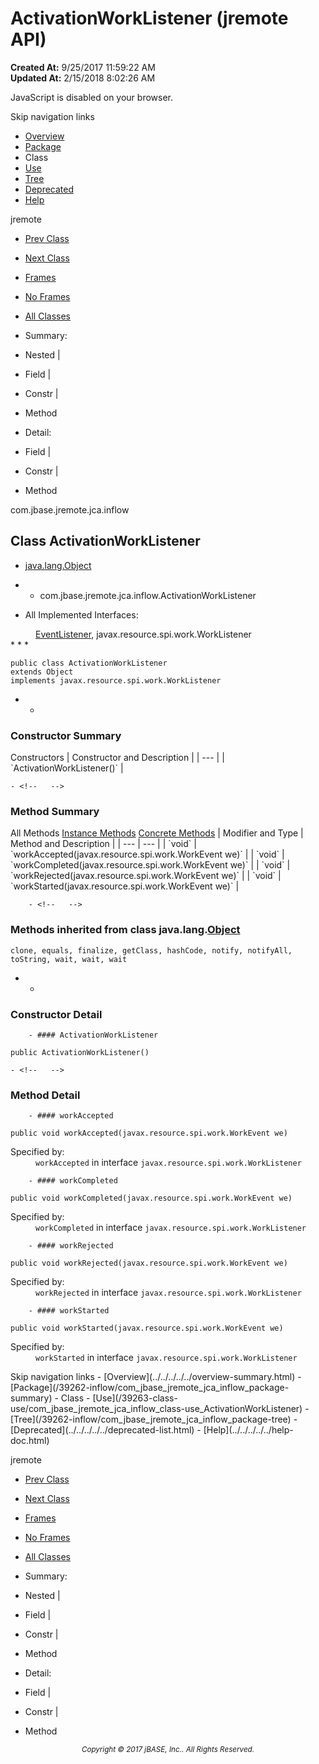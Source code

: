 # ActivationWorkListener (jremote   API)

**Created At:** 9/25/2017 11:59:22 AM  
**Updated At:** 2/15/2018 8:02:26 AM  

<script type="text/javascript"><!--
    try {
        if (location.href.indexOf('is-external=true') == -1) {
            parent.document.title="ActivationWorkListener (jremote   API)";
        }
    }
    catch(err) {
    }
//-->
var methods = {"i0":10,"i1":10,"i2":10,"i3":10};
var tabs = {65535:["t0","All Methods"],2:["t2","Instance Methods"],8:["t4","Concrete Methods"]};
var altColor = "altColor";
var rowColor = "rowColor";
var tableTab = "tableTab";
var activeTableTab = "activeTableTab";</script><noscript><div>JavaScript is disabled on your browser.</div></noscript><!-- ========= START OF TOP NAVBAR ======= -->
<!--   -->
Skip navigation links
<!--   -->
- [Overview](../../../../../overview-summary.html)
- [Package](/39262-inflow/com_jbase_jremote_jca_inflow_package-summary)
- Class
- [Use](/39263-class-use/com_jbase_jremote_jca_inflow_class-use_ActivationWorkListener)
- [Tree](/39262-inflow/com_jbase_jremote_jca_inflow_package-tree)
- [Deprecated](../../../../../deprecated-list.html)
- [Help](../../../../../help-doc.html)


jremote <br>

- [Prev Class](/39262-inflow/com_jbase_jremote_jca_inflow_ActivationWork "class in com.jbase.jremote.jca.inflow")
- [Next Class](/39262-inflow/com_jbase_jremote_jca_inflow_EndpointAdapter "class in com.jbase.jremote.jca.inflow")


- [Frames](../../../../../index.html?com/jbase/jremote/jca/inflow//39262-inflow/com_jbase_jremote_jca_inflow_ActivationWorkListener)
- [No Frames](/39262-inflow/com_jbase_jremote_jca_inflow_ActivationWorkListener)


- [All Classes](../../../../../allclasses-noframe.html)


<script type="text/javascript"><!--
  allClassesLink = document.getElementById("allclasses_navbar_top");
  if(window==top) {
    allClassesLink.style.display = "block";
  }
  else {
    allClassesLink.style.display = "none";
  }
  //--></script>

- Summary:
- Nested |
- Field |
- Constr |
- Method


- Detail:
- Field |
- Constr |
- Method
<!--   -->
<!-- ========= END OF TOP NAVBAR ========= --><!-- ======== START OF CLASS DATA ======== -->
com.jbase.jremote.jca.inflow

## Class ActivationWorkListener

- [java.lang.Object](http://java.sun.com/j2se/1.5.0/docs/api/java/lang/Object.html?is-external=true "class or interface in java.lang")
- - com.jbase.jremote.jca.inflow.ActivationWorkListener


- <dl><dt>All Implemented Interfaces:</dt>
<dd>
<a href="http://java.sun.com/j2se/1.5.0/docs/api/java/util/EventListener.html?is-external=true" title="class or interface in java.util">EventListener</a>, javax.resource.spi.work.WorkListener</dd></dl>
* * *


```
public class ActivationWorkListener
extends Object
implements javax.resource.spi.work.WorkListener
```

- <!-- ======== CONSTRUCTOR SUMMARY ======== -->
    - <!--   -->
### Constructor Summary


<caption><span>Constructors</span><span class="tabEnd"> </span></caption>| Constructor and Description |
| --- |
| `ActivationWorkListener()`  |

<!-- ========== METHOD SUMMARY =========== -->
    - <!--   -->
### Method Summary


<caption><span id="t0" class="activeTableTab"><span>All Methods</span><span class="tabEnd"> </span></span><span id="t2" class="tableTab"><span><a href="javascript:show(2);">Instance Methods</a></span><span class="tabEnd"> </span></span><span id="t4" class="tableTab"><span><a href="javascript:show(8);">Concrete Methods</a></span><span class="tabEnd"> </span></span></caption>| Modifier and Type | Method and Description |
| --- | --- |
| `void` | `workAccepted(javax.resource.spi.work.WorkEvent we)`  |
| `void` | `workCompleted(javax.resource.spi.work.WorkEvent we)`  |
| `void` | `workRejected(javax.resource.spi.work.WorkEvent we)`  |
| `void` | `workStarted(javax.resource.spi.work.WorkEvent we)`  |


        - <!--   -->
### Methods inherited from class java.lang.[Object](http://java.sun.com/j2se/1.5.0/docs/api/java/lang/Object.html?is-external=true "class or interface in java.lang")
`clone, equals, finalize, getClass, hashCode, notify, notifyAll, toString, wait, wait, wait`

- <!-- ========= CONSTRUCTOR DETAIL ======== -->
    - <!--   -->
### Constructor Detail
<!--   -->
        - #### ActivationWorkListener

```
public ActivationWorkListener()
```

<!-- ============ METHOD DETAIL ========== -->
    - <!--   -->
### Method Detail
<!--   -->
        - #### workAccepted

```
public void workAccepted(javax.resource.spi.work.WorkEvent we)
```
<dl><dt><span class="overrideSpecifyLabel">Specified by:</span></dt>
<dd>
<code>workAccepted</code> in interface <code>javax.resource.spi.work.WorkListener</code>
</dd></dl>

<!--   -->
        - #### workCompleted

```
public void workCompleted(javax.resource.spi.work.WorkEvent we)
```
<dl><dt><span class="overrideSpecifyLabel">Specified by:</span></dt>
<dd>
<code>workCompleted</code> in interface <code>javax.resource.spi.work.WorkListener</code>
</dd></dl>

<!--   -->
        - #### workRejected

```
public void workRejected(javax.resource.spi.work.WorkEvent we)
```
<dl><dt><span class="overrideSpecifyLabel">Specified by:</span></dt>
<dd>
<code>workRejected</code> in interface <code>javax.resource.spi.work.WorkListener</code>
</dd></dl>

<!--   -->
        - #### workStarted

```
public void workStarted(javax.resource.spi.work.WorkEvent we)
```
<dl><dt><span class="overrideSpecifyLabel">Specified by:</span></dt>
<dd>
<code>workStarted</code> in interface <code>javax.resource.spi.work.WorkListener</code>
</dd></dl>
<!-- ========= END OF CLASS DATA ========= --><!-- ======= START OF BOTTOM NAVBAR ====== -->
<!--   -->
Skip navigation links
<!--   -->
- [Overview](../../../../../overview-summary.html)
- [Package](/39262-inflow/com_jbase_jremote_jca_inflow_package-summary)
- Class
- [Use](/39263-class-use/com_jbase_jremote_jca_inflow_class-use_ActivationWorkListener)
- [Tree](/39262-inflow/com_jbase_jremote_jca_inflow_package-tree)
- [Deprecated](../../../../../deprecated-list.html)
- [Help](../../../../../help-doc.html)


jremote <br>

- [Prev Class](/39262-inflow/com_jbase_jremote_jca_inflow_ActivationWork "class in com.jbase.jremote.jca.inflow")
- [Next Class](/39262-inflow/com_jbase_jremote_jca_inflow_EndpointAdapter "class in com.jbase.jremote.jca.inflow")


- [Frames](../../../../../index.html?com/jbase/jremote/jca/inflow//39262-inflow/com_jbase_jremote_jca_inflow_ActivationWorkListener)
- [No Frames](/39262-inflow/com_jbase_jremote_jca_inflow_ActivationWorkListener)


- [All Classes](../../../../../allclasses-noframe.html)


<script type="text/javascript"><!--
  allClassesLink = document.getElementById("allclasses_navbar_bottom");
  if(window==top) {
    allClassesLink.style.display = "block";
  }
  else {
    allClassesLink.style.display = "none";
  }
  //--></script>

- Summary:
- Nested |
- Field |
- Constr |
- Method


- Detail:
- Field |
- Constr |
- Method
<!--   -->
<!-- ======== END OF BOTTOM NAVBAR ======= -->
<small>			<center>			<i>Copyright © 2017 jBASE, Inc.. All Rights Reserved.</i>		</center></small>
